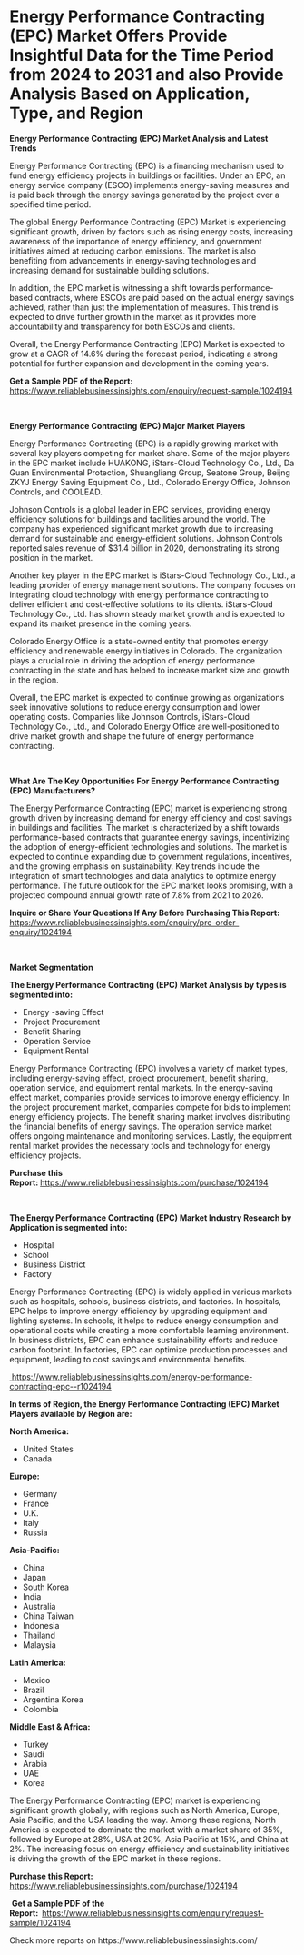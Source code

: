 <p><h1>Energy Performance Contracting (EPC) Market Offers Provide Insightful Data for the Time Period from 2024 to 2031 and also Provide Analysis Based on Application, Type, and Region</h1></p><p><strong>Energy Performance Contracting (EPC) Market Analysis and Latest Trends</strong></p>
<p><p>Energy Performance Contracting (EPC) is a financing mechanism used to fund energy efficiency projects in buildings or facilities. Under an EPC, an energy service company (ESCO) implements energy-saving measures and is paid back through the energy savings generated by the project over a specified time period.</p><p>The global Energy Performance Contracting (EPC) Market is experiencing significant growth, driven by factors such as rising energy costs, increasing awareness of the importance of energy efficiency, and government initiatives aimed at reducing carbon emissions. The market is also benefiting from advancements in energy-saving technologies and increasing demand for sustainable building solutions.</p><p>In addition, the EPC market is witnessing a shift towards performance-based contracts, where ESCOs are paid based on the actual energy savings achieved, rather than just the implementation of measures. This trend is expected to drive further growth in the market as it provides more accountability and transparency for both ESCOs and clients.</p><p>Overall, the Energy Performance Contracting (EPC) Market is expected to grow at a CAGR of 14.6% during the forecast period, indicating a strong potential for further expansion and development in the coming years.</p></p>
<p><strong>Get a Sample PDF of the Report:&nbsp;</strong> <a href="https://www.reliablebusinessinsights.com/enquiry/request-sample/1024194">https://www.reliablebusinessinsights.com/enquiry/request-sample/1024194</a></p>
<p>&nbsp;</p>
<p><strong>Energy Performance Contracting (EPC) Major Market Players</strong></p>
<p><p>Energy Performance Contracting (EPC) is a rapidly growing market with several key players competing for market share. Some of the major players in the EPC market include HUAKONG, iStars-Cloud Technology Co., Ltd., Da Guan Environmental Protection, Shuangliang Group, Seatone Group, Beijng ZKYJ Energy Saving Equipment Co., Ltd., Colorado Energy Office, Johnson Controls, and COOLEAD.</p><p>Johnson Controls is a global leader in EPC services, providing energy efficiency solutions for buildings and facilities around the world. The company has experienced significant market growth due to increasing demand for sustainable and energy-efficient solutions. Johnson Controls reported sales revenue of $31.4 billion in 2020, demonstrating its strong position in the market.</p><p>Another key player in the EPC market is iStars-Cloud Technology Co., Ltd., a leading provider of energy management solutions. The company focuses on integrating cloud technology with energy performance contracting to deliver efficient and cost-effective solutions to its clients. iStars-Cloud Technology Co., Ltd. has shown steady market growth and is expected to expand its market presence in the coming years.</p><p>Colorado Energy Office is a state-owned entity that promotes energy efficiency and renewable energy initiatives in Colorado. The organization plays a crucial role in driving the adoption of energy performance contracting in the state and has helped to increase market size and growth in the region.</p><p>Overall, the EPC market is expected to continue growing as organizations seek innovative solutions to reduce energy consumption and lower operating costs. Companies like Johnson Controls, iStars-Cloud Technology Co., Ltd., and Colorado Energy Office are well-positioned to drive market growth and shape the future of energy performance contracting.</p></p>
<p>&nbsp;</p>
<p><strong>What Are The Key Opportunities For Energy Performance Contracting (EPC) Manufacturers?</strong></p>
<p><p>The Energy Performance Contracting (EPC) market is experiencing strong growth driven by increasing demand for energy efficiency and cost savings in buildings and facilities. The market is characterized by a shift towards performance-based contracts that guarantee energy savings, incentivizing the adoption of energy-efficient technologies and solutions. The market is expected to continue expanding due to government regulations, incentives, and the growing emphasis on sustainability. Key trends include the integration of smart technologies and data analytics to optimize energy performance. The future outlook for the EPC market looks promising, with a projected compound annual growth rate of 7.8% from 2021 to 2026.</p></p>
<p><strong>Inquire or Share Your Questions If Any Before Purchasing This Report:</strong> <a href="https://www.reliablebusinessinsights.com/enquiry/pre-order-enquiry/1024194">https://www.reliablebusinessinsights.com/enquiry/pre-order-enquiry/1024194</a></p>
<p>&nbsp;</p>
<p><strong>Market Segmentation</strong></p>
<p><strong>The Energy Performance Contracting (EPC) Market Analysis by types is segmented into:</strong></p>
<p><ul><li>Energy -saving Effect</li><li>Project Procurement</li><li>Benefit Sharing</li><li>Operation Service</li><li>Equipment Rental</li></ul></p>
<p><p>Energy Performance Contracting (EPC) involves a variety of market types, including energy-saving effect, project procurement, benefit sharing, operation service, and equipment rental markets. In the energy-saving effect market, companies provide services to improve energy efficiency. In the project procurement market, companies compete for bids to implement energy efficiency projects. The benefit sharing market involves distributing the financial benefits of energy savings. The operation service market offers ongoing maintenance and monitoring services. Lastly, the equipment rental market provides the necessary tools and technology for energy efficiency projects.</p></p>
<p><strong>Purchase this Report:&nbsp;</strong><a href="https://www.reliablebusinessinsights.com/purchase/1024194">https://www.reliablebusinessinsights.com/purchase/1024194</a></p>
<p>&nbsp;</p>
<p><strong>The Energy Performance Contracting (EPC) Market Industry Research by Application is segmented into:</strong></p>
<p><ul><li>Hospital</li><li>School</li><li>Business District</li><li>Factory</li></ul></p>
<p><p>Energy Performance Contracting (EPC) is widely applied in various markets such as hospitals, schools, business districts, and factories. In hospitals, EPC helps to improve energy efficiency by upgrading equipment and lighting systems. In schools, it helps to reduce energy consumption and operational costs while creating a more comfortable learning environment. In business districts, EPC can enhance sustainability efforts and reduce carbon footprint. In factories, EPC can optimize production processes and equipment, leading to cost savings and environmental benefits.</p></p>
<p><a href="https://www.reliablebusinessinsights.com/energy-performance-contracting-epc--r1024194">&nbsp;https://www.reliablebusinessinsights.com/energy-performance-contracting-epc--r1024194</a></p>
<p><strong>In terms of Region, the Energy Performance Contracting (EPC) Market Players available by Region are:</strong></p>
<p>
    <p> <strong> North America: </strong>
        <ul>
            <li>United States</li>
            <li>Canada</li>
        </ul>
        </p> 
    <p> <strong> Europe: </strong>
        <ul>
            <li>Germany</li>
            <li>France</li>
            <li>U.K.</li>
            <li>Italy</li>
            <li>Russia</li>
        </ul>
        </p> 
    <p> <strong> Asia-Pacific: </strong>
        <ul>
            <li>China</li>
            <li>Japan</li>
            <li>South Korea</li>
            <li>India</li>
            <li>Australia</li>
            <li>China Taiwan</li>
            <li>Indonesia</li>
            <li>Thailand</li>
            <li>Malaysia</li>
        </ul>
        </p> 
    <p> <strong> Latin America: </strong>
        <ul>
            <li>Mexico</li>
            <li>Brazil</li>
            <li>Argentina Korea</li>
            <li>Colombia</li>
        </ul>
        </p> 
    <p> <strong> Middle East & Africa: </strong>
        <ul>
            <li>Turkey</li>
            <li>Saudi</li>
            <li>Arabia</li>
            <li>UAE</li>
            <li>Korea</li>
        </ul>
    </p>
    </p>
<p><p>The Energy Performance Contracting (EPC) market is experiencing significant growth globally, with regions such as North America, Europe, Asia Pacific, and the USA leading the way. Among these regions, North America is expected to dominate the market with a market share of 35%, followed by Europe at 28%, USA at 20%, Asia Pacific at 15%, and China at 2%. The increasing focus on energy efficiency and sustainability initiatives is driving the growth of the EPC market in these regions.</p></p>
<p><strong>Purchase this Report: </strong><a href="https://www.reliablebusinessinsights.com/purchase/1024194">https://www.reliablebusinessinsights.com/purchase/1024194</a></p>
<p>&nbsp;<strong>Get a Sample PDF of the Report:&nbsp;&nbsp;</strong><a href="https://www.reliablebusinessinsights.com/enquiry/request-sample/1024194">https://www.reliablebusinessinsights.com/enquiry/request-sample/1024194</a></p>
<p><strong></strong></p>
<p>Check more reports on https://www.reliablebusinessinsights.com/</p>